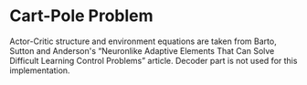 # Cart-Pole Problem

Actor-Critic structure and environment equations are taken from Barto, Sutton and Anderson's “Neuronlike Adaptive Elements That Can Solve Difficult Learning Control Problems” article. Decoder part is not used for this implementation.
